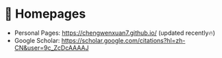 # 📎 Homepages

- Personal Pages: https://chengwenxuan7.github.io/ (updated recently🔥)
- Google Scholar: https://scholar.google.com/citations?hl=zh-CN&user=9c_ZcDcAAAAJ
